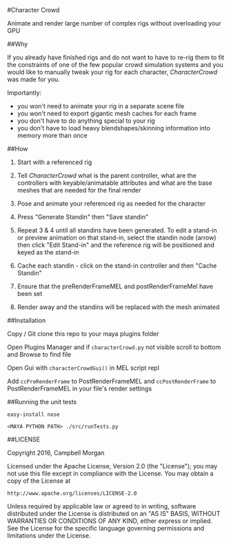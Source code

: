 #Character Crowd

Animate and render large number of complex rigs
without overloading your GPU

##Why

If you already have finished rigs and do not want to have
to re-rig them to fit the constraints of one of the few popular
crowd simulation systems and you would like to manually tweak
your rig for each character, *CharacterCrowd* was made for you.

Importantly:
* you won't need to animate your rig in a separate scene file
* you won't need to export gigantic mesh caches for each frame
* you don't have to do anything special to your rig
* you don't have to load heavy blendshapes/skinning information into memory more than once


##How

1. Start with a referenced rig

2. Tell *CharacterCrowd* what is the parent controller, what are the controllers with keyable/animatable
attributes and what are the base meshes that are needed for the final render

3. Pose and animate your referenced rig as needed for the character

4. Press "Generate Standin" then "Save standin"

5. Repeat 3 & 4 until all standins have been generated. To edit a stand-in or preview animation on that stand-in,
select the standin node (arrow) then click "Edit Stand-in" and the reference rig will be positioned and keyed as the stand-in

6. Cache each standin - click on the stand-in controller and then "Cache Standin"

7. Ensure that the preRenderFrameMEL and postRenderFrameMel have been set

8. Render away and the standins will be replaced with the mesh animated


##Installation

Copy / Git clone this repo to your maya plugins folder

Open Plugins Manager and if `characterCrowd.py` not visible
scroll to bottom and Browse to find file

Open Gui with `characterCrowdGui()` in MEL script repl

Add `ccPreRenderFrame` to PostRenderFrameMEL
and `ccPostRenderFrame` to PostRenderFrameMEL in your file's
render settings

##Running the unit tests

`easy-install nose`

`<MAYA PYTHON PATH> ./src/runTests.py`

##LICENSE

Copyright 2016, Campbell Morgan

Licensed under the Apache License, Version 2.0 (the "License");
you may not use this file except in compliance with the License.
You may obtain a copy of the License at

    http://www.apache.org/licenses/LICENSE-2.0

Unless required by applicable law or agreed to in writing, software
distributed under the License is distributed on an "AS IS" BASIS,
WITHOUT WARRANTIES OR CONDITIONS OF ANY KIND, either express or implied.
See the License for the specific language governing permissions and
limitations under the License.

